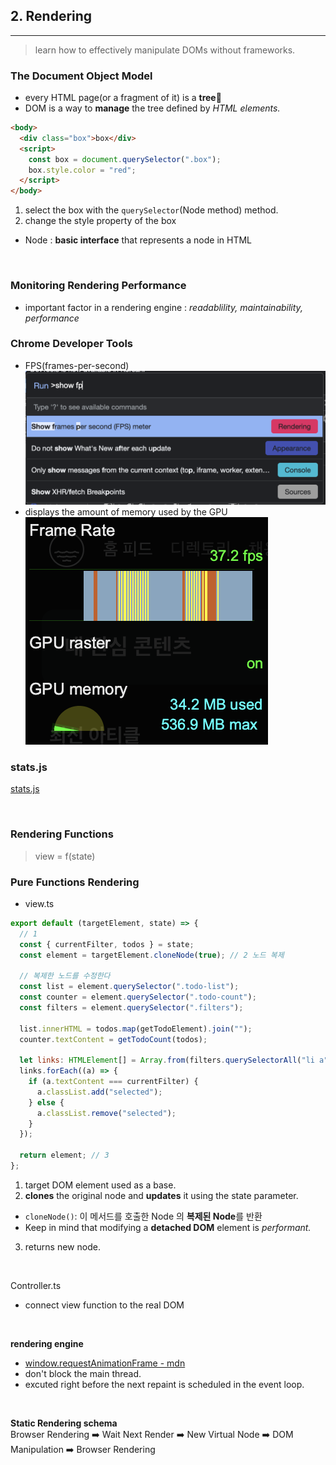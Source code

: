 ## 2. Rendering

---

> learn how to effectively manipulate DOMs without frameworks.

### The Document Object Model

- every HTML page(or a fragment of it) is a **tree**🌳
- DOM is a way to **manage** the tree defined by _HTML elements._

```html
<body>
  <div class="box">box</div>
  <script>
    const box = document.querySelector(".box");
    box.style.color = "red";
  </script>
</body>
```

1. select the box with the `querySelector`(Node method) method.
2. change the style property of the box

- Node : **basic interface** that represents a node in HTML

<br />

### Monitoring Rendering Performance

- important factor in a rendering engine : _readablility, maintainability, performance_

### Chrome Developer Tools

- FPS(frames-per-second)
  ![chrome-dev-tool-fps](../images/chrome-dev-tool-fps.png)
- displays the amount of memory used by the GPU
  ![fps](..//images/fps.png)

### stats.js

[stats.js](https://github.com/mrdoob/stats.js/)

<br />

### Rendering Functions

> view = f(state)

### Pure Functions Rendering

- view.ts

```javascript
export default (targetElement, state) => {
  // 1
  const { currentFilter, todos } = state;
  const element = targetElement.cloneNode(true); // 2 노드 복제

  // 복제한 노드를 수정한다
  const list = element.querySelector(".todo-list");
  const counter = element.querySelector(".todo-count");
  const filters = element.querySelector(".filters");

  list.innerHTML = todos.map(getTodoElement).join("");
  counter.textContent = getTodoCount(todos);

  let links: HTMLElement[] = Array.from(filters.querySelectorAll("li a"));
  links.forEach((a) => {
    if (a.textContent === currentFilter) {
      a.classList.add("selected");
    } else {
      a.classList.remove("selected");
    }
  });

  return element; // 3
};
```

1. target DOM element used as a base.
2. **clones** the original node and **updates** it using the state parameter.

- `cloneNode()`: 이 메서드를 호출한 Node 의 **복제된 Node**를 반환
- Keep in mind that modifying a **detached DOM** element is _performant._

3. returns new node.

<br />

Controller.ts

- connect view function to the real DOM

<br />

**rendering engine**

- [window.requestAnimationFrame - mdn](https://developer.mozilla.org/ko/docs/Web/API/Window/requestAnimationFrame)
- don't block the main thread.
- excuted right before the next repaint is scheduled in the event loop.

<br />

**Static Rendering schema**  
Browser Rendering ➡️ Wait Next Render ➡️ New Virtual Node ➡️ DOM Manipulation ➡️ Browser Rendering

